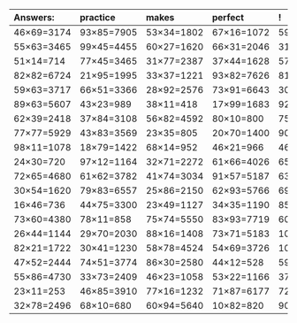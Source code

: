 | Answers: | practice | makes | perfect | ! |
| :--- | :--- | :--- | :--- | :--- |
| 46×69=3174 | 93×85=7905 | 53×34=1802 | 67×16=1072 | 59×86=5074 | 
| 55×63=3465 | 99×45=4455 | 60×27=1620 | 66×31=2046 | 31×83=2573 | 
| 51×14=714 | 77×45=3465 | 31×77=2387 | 37×44=1628 | 57×96=5472 | 
| 82×82=6724 | 21×95=1995 | 33×37=1221 | 93×82=7626 | 81×24=1944 | 
| 59×63=3717 | 66×51=3366 | 28×92=2576 | 73×91=6643 | 30×80=2400 | 
| 89×63=5607 | 43×23=989 | 38×11=418 | 17×99=1683 | 92×34=3128 | 
| 62×39=2418 | 37×84=3108 | 56×82=4592 | 80×10=800 | 75×98=7350 | 
| 77×77=5929 | 43×83=3569 | 23×35=805 | 20×70=1400 | 90×79=7110 | 
| 98×11=1078 | 18×79=1422 | 68×14=952 | 46×21=966 | 46×49=2254 | 
| 24×30=720 | 97×12=1164 | 32×71=2272 | 61×66=4026 | 65×53=3445 | 
| 72×65=4680 | 61×62=3782 | 41×74=3034 | 91×57=5187 | 63×78=4914 | 
| 30×54=1620 | 79×83=6557 | 25×86=2150 | 62×93=5766 | 69×59=4071 | 
| 16×46=736 | 44×75=3300 | 23×49=1127 | 34×35=1190 | 85×22=1870 | 
| 73×60=4380 | 78×11=858 | 75×74=5550 | 83×93=7719 | 60×60=3600 | 
| 26×44=1144 | 29×70=2030 | 88×16=1408 | 73×71=5183 | 10×44=440 | 
| 82×21=1722 | 30×41=1230 | 58×78=4524 | 54×69=3726 | 100×31=3100 | 
| 47×52=2444 | 74×51=3774 | 86×30=2580 | 44×12=528 | 59×74=4366 | 
| 55×86=4730 | 33×73=2409 | 46×23=1058 | 53×22=1166 | 37×66=2442 | 
| 23×11=253 | 46×85=3910 | 77×16=1232 | 71×87=6177 | 72×56=4032 | 
| 32×78=2496 | 68×10=680 | 60×94=5640 | 10×82=820 | 90×43=3870 | 
